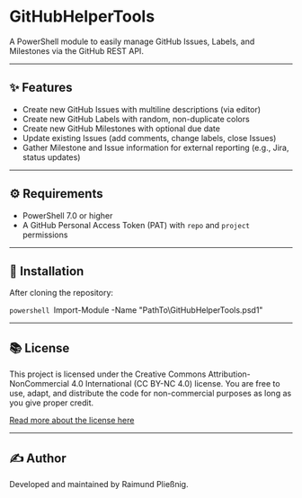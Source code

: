 # GitHubHelperTools

A PowerShell module to easily manage GitHub Issues, Labels, and Milestones via the GitHub REST API.

---

## ✨ Features
- Create new GitHub Issues with multiline descriptions (via editor)
- Create new GitHub Labels with random, non-duplicate colors
- Create new GitHub Milestones with optional due date
- Update existing Issues (add comments, change labels, close Issues)
- Gather Milestone and Issue information for external reporting (e.g., Jira, status updates)

---

## ⚙ Requirements
- PowerShell 7.0 or higher
- A GitHub Personal Access Token (PAT) with `repo` and `project` permissions

---

## 🚀 Installation

After cloning the repository:

`powershell
`Import-Module -Name \"PathTo\\GitHubHelperTools.psd1\"

---
## 📚 License
This project is licensed under the Creative Commons Attribution-NonCommercial 4.0 International (CC BY-NC 4.0) license.
You are free to use, adapt, and distribute the code for non-commercial purposes as long as you give proper credit.

[Read more about the license here](https://creativecommons.org/licenses/by-nc/4.0/)

---
## ✍ Author

Developed and maintained by Raimund Pließnig.